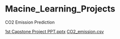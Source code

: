 # Macine_Learning_Projects
CO2 Emission Prediction


[1st Capstone Project PPT.pptx](https://github.com/Snegapriya-SP/Macine_Learning_Projects/files/10538924/1st.Capstone.Project.PPT.pptx)
[CO2_emission.csv](https://github.com/Snegapriya-SP/Macine_Learning_Projects/files/10538948/CO2_emission.csv)
